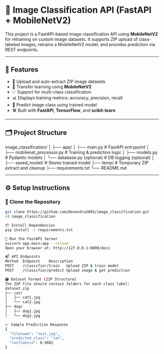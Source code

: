 # 🧠 Image Classification API (FastAPI + MobileNetV2)

This project is a FastAPI-based image classification API using **MobileNetV2** for retraining on custom image datasets. It supports ZIP upload of class-labeled images, retrains a MobileNetV2 model, and provides prediction via REST endpoints.

---

## 🚀 Features

- 📂 Upload and auto-extract ZIP image datasets  
- 🔁 Transfer learning using **MobileNetV2**  
- ✅ Support for multi-class classification  
- 📊 Displays training metrics: accuracy, precision, recall  
- 🧪 Predict image class using trained model  
- 🛠️ Built with **FastAPI**, **TensorFlow**, and **scikit-learn**

---

## 🗂️ Project Structure

image_classification/
│
├── app/
│ ├── main.py # FastAPI entrypoint
│ ├── mobilenet_processor.py # Training & prediction logic
│ ├── models.py # Pydantic models
│ └── database.py (optional) # DB logging (optional)
│
├── saved_model/ # Stores trained model
├── temp/ # Temporary ZIP extract and cleanup
├── requirements.txt
└── README.md

---

## ⚙️ Setup Instructions

### 🔧 Clone the Repository
```bash
git clone https://github.com/Devendra2803/image_classification.git
cd image_classification

📦 Install Dependencies
pip install -r requirements.txt

🚀 Run the FastAPI Server
uvicorn app.main:app --reload
Open your browser at: http://127.0.0.1:8000/docs

📬 API Endpoints
Method	Endpoint	Description
POST	/classifier/train	Upload ZIP & train model
POST	/classifier/predict	Upload image & get prediction

🗃️ Dataset Format (ZIP Structure)
The ZIP file should contain folders for each class label:
dataset.zip
├── cat/
│   ├── cat1.jpg
│   └── cat2.jpg
├── dog/
│   ├── dog1.jpg
│   └── dog2.jpg

📈 Sample Prediction Response
{
  "filename": "test.jpg",
  "predicted_class": "cat",
  "confidence": 0.9482
}
